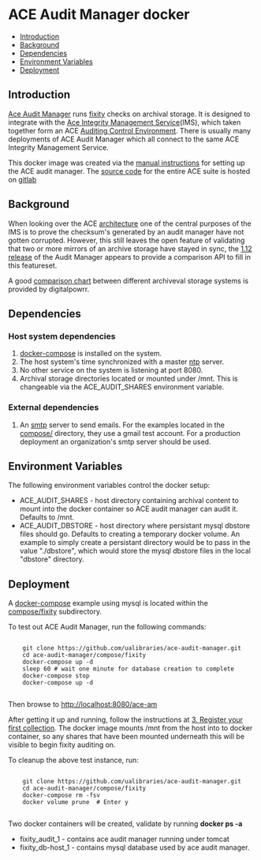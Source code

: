 # ACE Audit Manager docker

- [Introduction](#introduction)
- [Background](#background)
- [Dependencies](#dependencies)
- [Environment Variables](#environment-variables)
- [Deployment](#deployment)

## Introduction

[Ace Audit Manager](https://wiki.umiacs.umd.edu/adapt/index.php/Ace:Main) runs [fixity](https://www.dpconline.org/handbook/technical-solutions-and-tools/fixity-and-checksums) checks on archival storage. It is designed to integrate with the [Ace Integrity Management Service](https://wiki.umiacs.umd.edu/adapt/index.php/Ace:Ace_IMS_System)(IMS), which taken together form an ACE [Auditing Control Environment](https://wiki.umiacs.umd.edu/adapt/index.php/Ace). There is usually many deployments of ACE Audit Manager which all connect to the same ACE Integrity Management Service.

This docker image was created via the [manual instructions](https://wiki.umiacs.umd.edu/adapt/index.php/Ace:Audit_Manager_Installation_Guide) for setting up the ACE audit manager. The [source code](https://gitlab.umiacs.umd.edu/adapt/ace) for the entire ACE suite is hosted on [gitlab](https://gitlab.umiacs.umd.edu/groups/adapt)

## Background

When looking over the ACE [architecture](https://wiki.umiacs.umd.edu/adapt/images/5/5b/DigCCurr2009_060909.pdf) one of the central purposes of the IMS is to prove the checksum's generated by an audit manager have not gotten corrupted. However, this still leaves the open feature of validating that two or more mirrors of an archive storage have stayed in sync, the [1.12 release](https://gitlab.umiacs.umd.edu/adapt/ace/tags) of the Audit Manager appears to provide a comparison API to fill in this featureset.

A good [comparison chart](http://digitalpowrr.niu.edu/digital-preservation-101/tool-grid/) between different archiveval storage systems is provided by digitalpowrr.

## Dependencies
### Host system dependencies
1. [docker-compose](https://docs.docker.com/compose/overview/) is installed on the system.
2. The host system's time synchronized with a master [ntp](https://en.wikipedia.org/wiki/Network_Time_Protocol) server.
3. No other service on the system is listening at port 8080.
4. Archival storage directories located or mounted under /mnt. This is changeable via the ACE_AUDIT_SHARES environment variable.

### External dependencies

1. An [smtp](https://en.wikipedia.org/wiki/Simple_Mail_Transfer_Protocol) server to send emails. For the examples located in the [compose/](https://github.com/ualibraries/archivematica/tree/1.6.1-beta3/compose) directory, they use a gmail test account. For a production deployment an organization's smtp server should be used.

## Environment Variables

The following environment variables control the docker setup:

* ACE_AUDIT_SHARES - host directory containing archival content to mount into the docker container so ACE audit manager can audit it. Defaults to /mnt.
* ACE_AUDIT_DBSTORE - host directory where persistant mysql dbstore files should go. Defaults to creating a temporary docker volume. An example to simply create a persistant directory would be to pass in the value "./dbstore", which would store the mysql dbstore files in the local "dbstore" directory.

## Deployment

A [docker-compose](https://github.com/ualibraries/ace-audit-manager/blob/master/compose/fixity/docker-compose.yml) example using mysql is located within the [compose/fixity](https://github.com/ualibraries/ace-audit-manager/tree/master/compose/fixity) subdirectory.

To test out ACE Audit Manager, run the following commands:

```
	
	git clone https://github.com/ualibraries/ace-audit-manager.git
	cd ace-audit-manager/compose/fixity
	docker-compose up -d
	sleep 60 # wait one minute for database creation to complete
	docker-compose stop
	docker-compose up -d
	
```

Then browse to [http://localhost:8080/ace-am](http://localhost:8080/ace-am)

After getting it up and running, follow the instructions at [3. Register your first collection](https://wiki.umiacs.umd.edu/adapt/index.php/Ace:Audit_Manager_Installation_Guide). The docker image mounts /mnt from the host into to docker container, so any shares that have been mounted underneath this will be visible to begin fixity auditing on.

To cleanup the above test instance, run:

```
	
	git clone https://github.com/ualibraries/ace-audit-manager.git
	cd ace-audit-manager/compose/fixity
	docker-compose rm -fsv
	docker volume prune  # Enter y
	
```

Two docker containers will be created, validate by running **docker ps -a**

* fixity_audit_1 - contains ace audit manager running under tomcat
* fixity_db-host_1 - contains mysql database used by ace audit manager.

